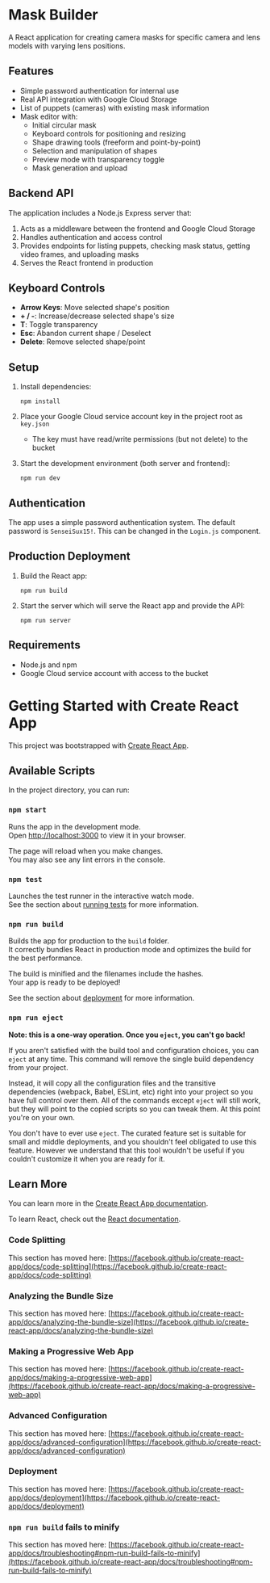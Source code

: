 # Mask Builder

A React application for creating camera masks for specific camera and lens models with varying lens positions.

## Features

- Simple password authentication for internal use
- Real API integration with Google Cloud Storage
- List of puppets (cameras) with existing mask information
- Mask editor with:
  - Initial circular mask
  - Keyboard controls for positioning and resizing
  - Shape drawing tools (freeform and point-by-point)
  - Selection and manipulation of shapes
  - Preview mode with transparency toggle
  - Mask generation and upload

## Backend API

The application includes a Node.js Express server that:
1. Acts as a middleware between the frontend and Google Cloud Storage
2. Handles authentication and access control
3. Provides endpoints for listing puppets, checking mask status, getting video frames, and uploading masks
4. Serves the React frontend in production

## Keyboard Controls

- **Arrow Keys**: Move selected shape's position
- **+ / -**: Increase/decrease selected shape's size
- **T**: Toggle transparency
- **Esc**: Abandon current shape / Deselect
- **Delete**: Remove selected shape/point

## Setup

1. Install dependencies:
   ```
   npm install
   ```

2. Place your Google Cloud service account key in the project root as `key.json`
   - The key must have read/write permissions (but not delete) to the bucket

3. Start the development environment (both server and frontend):
   ```
   npm run dev
   ```

## Authentication

The app uses a simple password authentication system. The default password is `SenseiSux15!`. This can be changed in the `Login.js` component.

## Production Deployment

1. Build the React app:
   ```
   npm run build
   ```

2. Start the server which will serve the React app and provide the API:
   ```
   npm run server
   ```

## Requirements

- Node.js and npm
- Google Cloud service account with access to the bucket

# Getting Started with Create React App

This project was bootstrapped with [Create React App](https://github.com/facebook/create-react-app).

## Available Scripts

In the project directory, you can run:

### `npm start`

Runs the app in the development mode.\
Open [http://localhost:3000](http://localhost:3000) to view it in your browser.

The page will reload when you make changes.\
You may also see any lint errors in the console.

### `npm test`

Launches the test runner in the interactive watch mode.\
See the section about [running tests](https://facebook.github.io/create-react-app/docs/running-tests) for more information.

### `npm run build`

Builds the app for production to the `build` folder.\
It correctly bundles React in production mode and optimizes the build for the best performance.

The build is minified and the filenames include the hashes.\
Your app is ready to be deployed!

See the section about [deployment](https://facebook.github.io/create-react-app/docs/deployment) for more information.

### `npm run eject`

**Note: this is a one-way operation. Once you `eject`, you can't go back!**

If you aren't satisfied with the build tool and configuration choices, you can `eject` at any time. This command will remove the single build dependency from your project.

Instead, it will copy all the configuration files and the transitive dependencies (webpack, Babel, ESLint, etc) right into your project so you have full control over them. All of the commands except `eject` will still work, but they will point to the copied scripts so you can tweak them. At this point you're on your own.

You don't have to ever use `eject`. The curated feature set is suitable for small and middle deployments, and you shouldn't feel obligated to use this feature. However we understand that this tool wouldn't be useful if you couldn't customize it when you are ready for it.

## Learn More

You can learn more in the [Create React App documentation](https://facebook.github.io/create-react-app/docs/getting-started).

To learn React, check out the [React documentation](https://reactjs.org/).

### Code Splitting

This section has moved here: [https://facebook.github.io/create-react-app/docs/code-splitting](https://facebook.github.io/create-react-app/docs/code-splitting)

### Analyzing the Bundle Size

This section has moved here: [https://facebook.github.io/create-react-app/docs/analyzing-the-bundle-size](https://facebook.github.io/create-react-app/docs/analyzing-the-bundle-size)

### Making a Progressive Web App

This section has moved here: [https://facebook.github.io/create-react-app/docs/making-a-progressive-web-app](https://facebook.github.io/create-react-app/docs/making-a-progressive-web-app)

### Advanced Configuration

This section has moved here: [https://facebook.github.io/create-react-app/docs/advanced-configuration](https://facebook.github.io/create-react-app/docs/advanced-configuration)

### Deployment

This section has moved here: [https://facebook.github.io/create-react-app/docs/deployment](https://facebook.github.io/create-react-app/docs/deployment)

### `npm run build` fails to minify

This section has moved here: [https://facebook.github.io/create-react-app/docs/troubleshooting#npm-run-build-fails-to-minify](https://facebook.github.io/create-react-app/docs/troubleshooting#npm-run-build-fails-to-minify)
